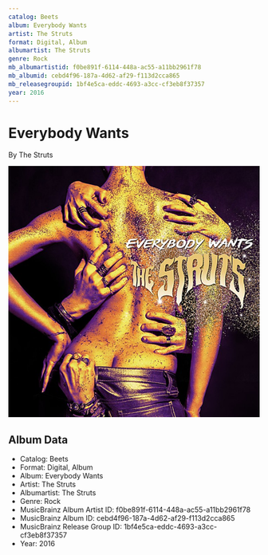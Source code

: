 ```yaml
---
catalog: Beets
album: Everybody Wants
artist: The Struts
format: Digital, Album
albumartist: The Struts
genre: Rock
mb_albumartistid: f0be891f-6114-448a-ac55-a11bb2961f78
mb_albumid: cebd4f96-187a-4d62-af29-f113d2cca865
mb_releasegroupid: 1bf4e5ca-eddc-4693-a3cc-cf3eb8f37357
year: 2016
---
```


# Everybody Wants

By The Struts

![](../../assets/beetscovers/The_Struts-Everybody_Wants.jpg)

## Album Data

- Catalog: Beets
- Format: Digital, Album
- Album: Everybody Wants
- Artist: The Struts
- Albumartist: The Struts
- Genre: Rock
- MusicBrainz Album Artist ID: f0be891f-6114-448a-ac55-a11bb2961f78
- MusicBrainz Album ID: cebd4f96-187a-4d62-af29-f113d2cca865
- MusicBrainz Release Group ID: 1bf4e5ca-eddc-4693-a3cc-cf3eb8f37357
- Year: 2016

